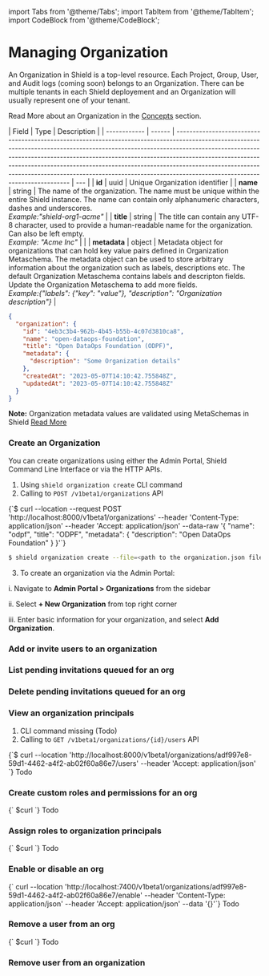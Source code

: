 import Tabs from '@theme/Tabs';
import TabItem from '@theme/TabItem';
import CodeBlock from '@theme/CodeBlock';

# Managing Organization

An Organization in Shield is a top-level resource. Each Project, Group, User, and Audit logs (coming soon) belongs to an Organization. There can be multiple tenants in each Shield deployement and an Organization will usually represent one of your tenant.

Read More about an Organization in the [Concepts](../concepts/org.md) section.

<Tabs groupId="model">
  <TabItem value="Model" label="Model" default>

| Field        | Type   | Description                                                                                                                                                                                                                                                                                                                                                                                                                                         |
| ------------ | ------ | --------------------------------------------------------------------------------------------------------------------------------------------------------------------------------------------------------------------------------------------------------------------------------------------------------------------------------------------------------------------------------------------------------------------------------------------------- | --- |
| **id**       | uuid   | Unique Organization identifier                                                                                                                                                                                                                                                                                                                                                                                                                      |
| **name**     | string | The name of the organization. The name must be unique within the entire Shield instance. The name can contain only alphanumeric characters, dashes and underscores.<br/> _Example:"shield-org1-acme"_                                                                                                                                                                                                                                               |
| **title**    | string | The title can contain any UTF-8 character, used to provide a human-readable name for the organization. Can also be left empty. <br/>_Example: "Acme Inc"_                                                                                                                                                                                                                                                                                           |     |
| **metadata** | object | Metadata object for organizations that can hold key value pairs defined in Organization Metaschema. The metadata object can be used to store arbitrary information about the organization such as labels, descriptions etc. The default Organization Metaschema contains labels and descripton fields. Update the Organization Metaschema to add more fields.<br/>_Example:{"labels": {"key": "value"}, "description": "Organization description"}_ |

</TabItem>
<TabItem value="JSON" label="Sample JSON" default>

```json
{
  "organization": {
    "id": "4eb3c3b4-962b-4b45-b55b-4c07d3810ca8",
    "name": "open-dataops-foundation",
    "title": "Open DataOps Foundation (ODPF)",
    "metadata": {
      "description": "Some Organization details"
    },
    "createdAt": "2023-05-07T14:10:42.755848Z",
    "updatedAt": "2023-05-07T14:10:42.755848Z"
  }
}
```
</TabItem>
</Tabs>

**Note:** Organization metadata values are validated using MetaSchemas in Shield [Read More](../reference/metaschemas.md)

### Create an Organization

You can create organizations using either the Admin Portal, Shield Command Line Interface or via the HTTP APIs.

1. Using `shield organization create` CLI command
2. Calling to `POST /v1beta1/organizations` API

<Tabs groupId="api">
  <TabItem value="http" label="HTTP">
        <CodeBlock className="language-bash">
{`$ curl --location --request POST 'http://localhost:8000/v1beta1/organizations'
--header 'Content-Type: application/json'
--header 'Accept: application/json'
--data-raw '{
  "name": "odpf",
  "title": "ODPF",
  "metadata": {
      "description": "Open DataOps Foundation"
  }
}'`}
    </CodeBlock>
  </TabItem>
<TabItem value="cli" label="CLI" default>

```bash
$ shield organization create --file=<path to the organization.json file>
```

  </TabItem>
</Tabs>

3. To create an organization via the Admin Portal:

  i. Navigate to **Admin Portal > Organizations** from the sidebar

  ii. Select **+ New Organization** from top right corner

  iii. Enter basic information for your organization, and select **Add Organization**.

### Add or invite users to an organization

### List pending invitations queued for an org

### Delete pending invitations queued for an org

### View an organization principals

1. CLI command missing (Todo)
2. Calling to `GET /v1beta1/organizations/{id}/users` API

<Tabs groupId="api">
  <TabItem value="http" label="HTTP">
  <CodeBlock className="language-bash">
{`$ curl --location 'http://localhost:8000/v1beta1/organizations/adf997e8-59d1-4462-a4f2-ab02f60a86e7/users' 
--header 'Accept: application/json'
`}
</CodeBlock>
</TabItem>
 <TabItem value="cli" label="CLI">
Todo
 </TabItem>
</Tabs>

### Create custom roles and permissions for an org

<Tabs groupId="api">
  <TabItem value="http" label="HTTP">
  <CodeBlock className="language-bash">
  {` $curl
  `}</CodeBlock>
</TabItem>
 <TabItem value="cli" label="CLI">
Todo
 </TabItem>
 </Tabs>

### Assign roles to organization principals

<Tabs groupId="api">
  <TabItem value="http" label="HTTP">
  <CodeBlock className="language-bash">
  {` $curl
  `}</CodeBlock>
</TabItem>
 <TabItem value="cli" label="CLI">
Todo
 </TabItem>
 </Tabs>

### Enable or disable an org

<Tabs groupId="api">
  <TabItem value="http" label="HTTP">
  <CodeBlock className="language-bash">
  {` curl --location 'http://localhost:7400/v1beta1/organizations/adf997e8-59d1-4462-a4f2-ab02f60a86e7/enable' 
--header 'Content-Type: application/json' 
--header 'Accept: application/json' 
--data '{}'`}
</CodeBlock>
</TabItem>
 <TabItem value="cli" label="CLI">
Todo
 </TabItem>
 </Tabs>

### Remove a user from an org
<Tabs groupId="api">
  <TabItem value="http" label="HTTP">
  <CodeBlock className="language-bash">
  {` $curl
  `}</CodeBlock>
</TabItem>
 <TabItem value="cli" label="CLI">
Todo
 </TabItem>
 </Tabs>


### Remove user from an organization 